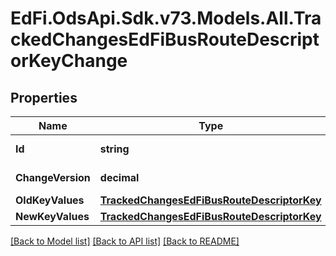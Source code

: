 # EdFi.OdsApi.Sdk.v73.Models.All.TrackedChangesEdFiBusRouteDescriptorKeyChange

## Properties

Name | Type | Description | Notes
------------ | ------------- | ------------- | -------------
**Id** | **string** | Resource identifier | [optional] 
**ChangeVersion** | **decimal** | Change version | [optional] 
**OldKeyValues** | [**TrackedChangesEdFiBusRouteDescriptorKey**](TrackedChangesEdFiBusRouteDescriptorKey.md) |  | [optional] 
**NewKeyValues** | [**TrackedChangesEdFiBusRouteDescriptorKey**](TrackedChangesEdFiBusRouteDescriptorKey.md) |  | [optional] 

[[Back to Model list]](../../README.md#documentation-for-models) [[Back to API list]](../../README.md#documentation-for-api-endpoints) [[Back to README]](../../README.md)

